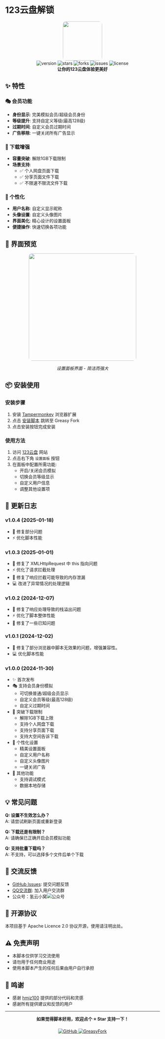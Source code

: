 # 123云盘解锁

<div align="center">
    <img src="https://raw.gitmirror.com/QingJ01/123pan_unlock/refs/heads/main/icon.ico" width="128px" style="border-radius: 10px"/>
    <br>
    <img src="https://img.shields.io/badge/version-1.0.4-blue?style=flat-square" alt="version">
    <img src="https://img.shields.io/github/stars/QingJ01/123pan_unlock?style=flat-square" alt="stars">
    <img src="https://img.shields.io/github/forks/QingJ01/123pan_unlock?style=flat-square" alt="forks">
    <img src="https://img.shields.io/github/issues/QingJ01/123pan_unlock?style=flat-square" alt="issues">
    <img src="https://img.shields.io/github/license/QingJ01/123pan_unlock?style=flat-square" alt="license">
    <br>
    <b>让你的123云盘体验更美好</b>
</div>

## ✨ 特性

### 🎭 会员功能
- **身份显示**: 完美模拟会员/超级会员身份
- **等级提升**: 支持自定义等级(最高128级)
- **过期时间**: 自定义会员过期时间
- **广告移除**: 一键关闭所有广告显示

### 🚀 下载增强
- **容量突破**: 解除1GB下载限制
- **场景支持**: 
  - ✅ 个人网盘页面下载
  - ✅ 分享页面文件下载
  - ✅ 不限速不限流文件下载

### 🎨 个性化
- **用户名称**: 自定义显示昵称
- **头像设置**: 自定义头像图片
- **界面美化**: 精心设计的设置面板
- **便捷操作**: 快速切换各项功能

## 🌈 界面预览

<div align="center">
    <img src="https://raw.gitmirror.com/QingJ01/123pan_unlock/refs/heads/main/PanelView.png" width="350px" style="border-radius: 10px"/>
    <p><i>设置面板界面 - 简洁而强大</i></p>
</div>

## 📦 安装使用

### 安装步骤
1. 安装 [Tampermonkey](https://www.tampermonkey.net/) 浏览器扩展
2. 点击 [安装脚本](https://greasyfork.org/zh-CN/scripts/519353-123%E4%BA%91%E7%9B%98%E8%A7%A3%E9%94%81) 跳转至 Greasy Fork
3. 点击安装按钮完成安装

### 使用方法
1. 访问 [123云盘](https://www.123pan.com) 网站
2. 点击右下角 `设置面板` 按钮
3. 在面板中配置所需功能:
   - 开启/关闭会员模拟
   - 切换会员等级显示
   - 自定义用户信息
   - 调整其他设置项

## 🔄 更新日志


### v1.0.4 (2025-01-18)
- 🔧 修复部分问题
- ⚡️ 优化脚本性能

### v1.0.3 (2025-01-01)
- 🔧 修复了 XMLHttpRequest 中 this 指向问题
- ⚡️ 优化了请求拦截处理
- 🐛 修复了响应拦截可能导致的内存泄漏
- 💻 改进了异常情况的处理逻辑

### v1.0.2 (2024-12-07)
- 🔧 修复了响应处理导致的栈溢出问题
- ⚡️ 优化了脚本整体性能
- 🐛 修复了一些已知问题

### v1.0.1 (2024-12-02) 
- 🐛 修复了部分浏览器中脚本无效果的问题，增强兼容性。
- 💻 优化脚本性能

### v1.0.0 (2024-11-30)
- ✨ 首次发布
- 🎭 支持会员身份模拟
  - 可切换普通/超级会员显示
  - 自定义会员等级(最高128级)
  - 自定义过期时间
- 🚀 突破下载限制
  - 解除1GB下载上限
  - 支持个人网盘下载
  - 支持分享页面下载
  - 支持大空间告诉下载
- 🎨 个性化设置
  - 精美设置面板
  - 自定义用户名称
  - 自定义头像图片
  - 一键关闭广告
- 🔧 其他功能
  - 支持调试模式
  - 数据本地存储

## 💡 常见问题

**Q: 设置不生效怎么办？**  
A: 请尝试刷新页面或重新登录

**Q: 下载还是有限制？**  
A: 请确保已正确开启会员模拟功能

**Q: 支持批量下载吗？**  
A: 不支持，可以选择多个文件后单个下载

## 🤝 交流反馈

- [GitHub Issues](https://github.com/QingJ01/123pan_unlock/issues): 提交问题反馈
- [QQ交流群](https://qm.qq.com/cgi-bin/qm/qr?k=7j_1SXC6SUlOKqHfqVk2YMPrWSdf5Js7&jump_from=webapi&authKey=ih1vlkxMeQc9CxE18GjR2WN0x85OQoP7jB78/3UzeJ4hvXw3+eSUNeRMjHjS24lT): 加入用户交流群
- 公众号：氢云小窝![公众号](https://img.picui.cn/free/2025/02/10/67a9e8fbe2385.png)

## 📝 开源协议

本项目基于 Apache Licence 2.0 协议开源，使用请注明出处。

## ⚠️ 免责声明

- 本脚本仅供学习交流使用
- 请勿用于任何商业用途
- 使用本脚本产生的任何后果由用户自行承担

## 🙏 鸣谢

- 感谢 [hmjz100](https://github.com/hmjz100) 提供的部分代码和灵感
- 感谢所有提供建议和反馈的用户

---

<div align="center">
    <b>如果觉得脚本好用，欢迎点个 ⭐ Star 支持一下！</b>
    <br><br>
    <a href="https://github.com/QingJ01/123pan_unlock">
        <img src="https://img.shields.io/badge/GitHub-项目主页-brightgreen?style=for-the-badge&logo=github" alt="GitHub">
    </a>

<a href="https://greasyfork.org/zh-CN/scripts/519353-123%E4%BA%91%E7%9B%98%E8%A7%A3%E9%94%81">
<img src="https://img.shields.io/badge/GreasyFork-脚本安装-orange?style=for-the-badge&logo=tampermonkey" alt="GreasyFork">
</a>
</div>
